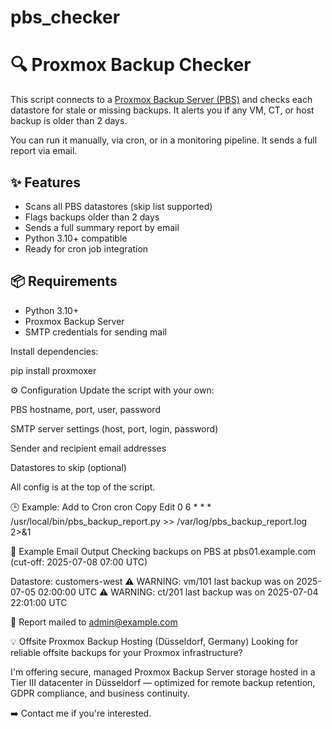# pbs_checker


# 🔍 Proxmox Backup Checker

This script connects to a [Proxmox Backup Server (PBS)](https://www.proxmox.com/en/proxmox-backup-server) and checks each datastore for stale or missing backups. 
It alerts you if any VM, CT, or host backup is older than 2 days.

You can run it manually, via cron, or in a monitoring pipeline. It sends a full report via email.

## ✨ Features

- Scans all PBS datastores (skip list supported)
- Flags backups older than 2 days
- Sends a full summary report by email
- Python 3.10+ compatible
- Ready for cron job integration

## 📦 Requirements

- Python 3.10+
- Proxmox Backup Server
- SMTP credentials for sending mail

Install dependencies:


pip install proxmoxer

⚙️ Configuration
Update the script with your own:

PBS hostname, port, user, password

SMTP server settings (host, port, login, password)

Sender and recipient email addresses

Datastores to skip (optional)

All config is at the top of the script.

🕒 Example: Add to Cron
cron
Copy
Edit
0 6 * * * /usr/local/bin/pbs_backup_report.py >> /var/log/pbs_backup_report.log 2>&1

📧 Example Email Output
Checking backups on PBS at pbs01.example.com (cut-off: 2025-07-08 07:00 UTC)

Datastore: customers-west
  ⚠️  WARNING: vm/101 last backup was on 2025-07-05 02:00:00 UTC
  ⚠️  WARNING: ct/201 last backup was on 2025-07-04 22:01:00 UTC

📧 Report mailed to admin@example.com



💡 Offsite Proxmox Backup Hosting (Düsseldorf, Germany)
Looking for reliable offsite backups for your Proxmox infrastructure?

I'm offering secure, managed Proxmox Backup Server storage hosted in a Tier III datacenter in Düsseldorf — optimized for remote backup retention, GDPR compliance, and business continuity.

➡️ Contact me if you're interested.


